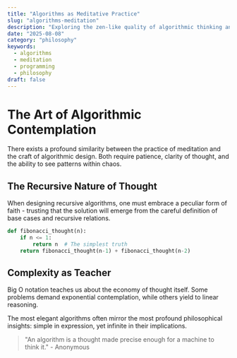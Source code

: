 ```yaml
---
title: "Algorithms as Meditative Practice"
slug: "algorithms-meditation"
description: "Exploring the zen-like quality of algorithmic thinking and how problem-solving can become a form of contemplation."
date: "2025-08-08"
category: "philosophy"
keywords:
  - algorithms
  - meditation
  - programming
  - philosophy
draft: false
---
```


# The Art of Algorithmic Contemplation

There exists a profound similarity between the practice of meditation and the craft of algorithmic design. Both require patience, clarity of thought, and the ability to see patterns within chaos.

## The Recursive Nature of Thought

When designing recursive algorithms, one must embrace a peculiar form of faith - trusting that the solution will emerge from the careful definition of base cases and recursive relations.

```python
def fibonacci_thought(n):
    if n <= 1:
        return n  # The simplest truth
    return fibonacci_thought(n-1) + fibonacci_thought(n-2)
```

## Complexity as Teacher

Big O notation teaches us about the economy of thought itself. Some problems demand exponential contemplation, while others yield to linear reasoning.

The most elegant algorithms often mirror the most profound philosophical insights: simple in expression, yet infinite in their implications.

> "An algorithm is a thought made precise enough for a machine to think it." - Anonymous